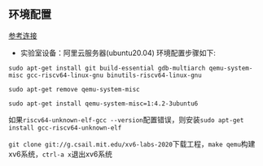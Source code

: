 ## 环境配置
[参考连接](https://pdos.csail.mit.edu/6.S081/2020/tools.html)
- 实验室设备：阿里云服务器(ubuntu20.04)
环境配置步骤如下:
```
sudo apt-get install git build-essential gdb-multiarch qemu-system-misc gcc-riscv64-linux-gnu binutils-riscv64-linux-gnu

sudo apt-get remove qemu-system-misc 

sudo apt-get install qemu-system-misc=1:4.2-3ubuntu6
```
如果`riscv64-unknown-elf-gcc --version`配置错误，则安装`sudo apt-get install gcc-riscv64-unknown-elf`

`git clone git://g.csail.mit.edu/xv6-labs-2020`下载工程，`make qemu`构建xv6系统，`ctrl-a x`退出xv6系统